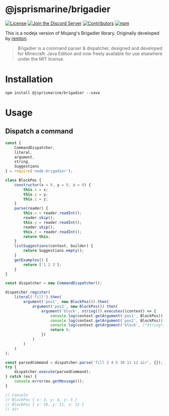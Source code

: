 # @jsprismarine/brigadier

[![License](https://img.shields.io/github/license/JSPrismarine/JSPrismarine)](https://github.com/JSPrismarine/JSPrismarine/blob/master/LICENSE)
[![Join the Discord Server](https://img.shields.io/discord/704967868885762108?color=%237289DA&label=Discord)](https://discord.gg/6w8JWhy)
[![Contributors](https://img.shields.io/github/contributors/JSPrismarine/brigadier?color=%23E30B5D)](https://github.com/JSPrismarine/brigadier/graphs/contributors)
[![npm](https://img.shields.io/npm/dt/@jsprismarine/brigadier)](https://www.npmjs.com/package/@jsprismarine/brigadier)

This is a nodejs version of Mojang's Brigadier library. Originally developed by [remtori](https://github.com/remtori).

> Brigadier is a command parser & dispatcher, designed and developed for Minecraft: Java Edition and now freely available for use elsewhere under the MIT license.

# Installation

```
npm install @jsprismarine/brigadier --save
```

# Usage

## Dispatch a command

```javascript
const {
    CommandDispatcher,
    literal,
    argument,
    string,
    Suggestions
} = require('node-brigadier');

class BlockPos {
    constructor(x = 0, y = 0, z = 0) {
        this.x = x;
        this.y = y;
        this.z = z;
    }
    parse(reader) {
        this.x = reader.readInt();
        reader.skip();
        this.y = reader.readInt();
        reader.skip();
        this.z = reader.readInt();
        return this;
    }
    listSuggestions(context, builder) {
        return Suggestions.empty();
    }
    getExamples() {
        return ['1 2 3'];
    }
}

const dispatcher = new CommandDispatcher();

dispatcher.register(
    literal('fill').then(
        argument('pos1', new BlockPos()).then(
            argument('pos2', new BlockPos()).then(
                argument('block', string()).executes((context) => {
                    console.log(context.getArgument('pos1', BlockPos));
                    console.log(context.getArgument('pos2', BlockPos));
                    console.log(context.getArgument('block', /*String*/ 3));
                    return 0;
                })
            )
        )
    )
);

const parsedCommand = dispatcher.parse('fill 3 4 5 10 11 12 air', {});
try {
    dispatcher.execute(parsedCommand);
} catch (ex) {
    console.error(ex.getMessage());
}

// Console
// BlockPos { x: 3, y: 4, z: 5 }
// BlockPos { x: 10, y: 11, z: 12 }
// air
```
